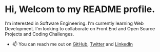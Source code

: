 # Hi, Welcom to my README profile. 

I’m interested in Software Engineering. I’m currently learning Web Development. I’m looking to collaborate on Front End and Open Source Projects and Coding Challenges.

- 📫 You can reach me out on [GitHub](https://github.com/ibrahimabah), [Twitter](https://twitter.com/_ibrahimabah) and [LinkedIn](https://www.linkedin.com/in/baibrahim/)

<!---
ibrahimabah/ibrahimabah is a ✨ special ✨ repository because its `README.md` (this file) appears on your GitHub profile.
You can click the Preview link to take a look at your changes.
--->
